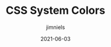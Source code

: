 ---
author: jimniels
date: 2021-06-03
layout: post.njk
tags:
  - article
  - css
  - colors
target_url: https://blog.jim-nielsen.com/2021/css-system-colors/
title: CSS System Colors
---